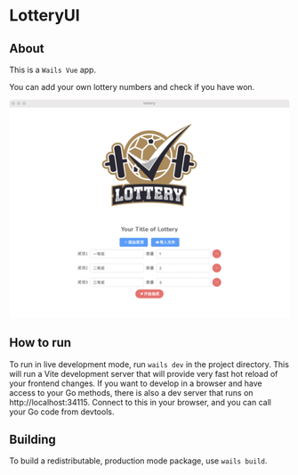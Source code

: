 # LotteryUI 

## About

This is a `Wails Vue` app.

You can add your own lottery numbers and check if you have won.

<div >
  <img src="demo.png">
</div>

## How to run

To run in live development mode, run `wails dev` in the project directory. This will run a Vite development
server that will provide very fast hot reload of your frontend changes. If you want to develop in a browser
and have access to your Go methods, there is also a dev server that runs on http://localhost:34115. Connect
to this in your browser, and you can call your Go code from devtools.

## Building

To build a redistributable, production mode package, use `wails build`.
